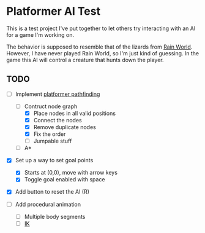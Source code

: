# Platformer AI Test

This is a test project I've put together to let others try interacting with an AI for a game I'm working on.

The behavior is supposed to resemble that of the lizards from [Rain World](https://store.steampowered.com/app/312520/Rain_World/). However, I have never played Rain World, so I'm just kind of guessing. In the game this AI will control a creature that hunts down the player.

## TODO

- [ ] Implement [platformer pathfinding](https://www.youtube.com/watch?v=kNI2I8kzpnE&t=123s)

  - [ ] Contruct node graph
    - [x] Place nodes in all valid positions
    - [x] Connect the nodes
    - [x] Remove duplicate nodes
    - [x] Fix the order
    - [ ] Jumpable stuff
  - [ ] A\*

- [x] Set up a way to set goal points
  - [x] Starts at (0,0), move with arrow keys
  - [x] Toggle goal enabled with space
- [x] Add button to reset the AI (R)
- [ ] Add procedural animation
  - [ ] Multiple body segments
  - [ ] [IK](https://youtu.be/wgpgNLEEpeY)
